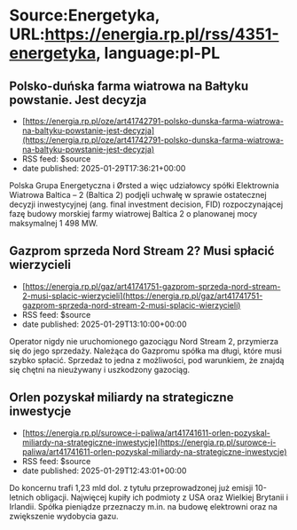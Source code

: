 # Source:Energetyka, URL:https://energia.rp.pl/rss/4351-energetyka, language:pl-PL

## Polsko-duńska farma wiatrowa na Bałtyku powstanie. Jest decyzja
 - [https://energia.rp.pl/oze/art41742791-polsko-dunska-farma-wiatrowa-na-baltyku-powstanie-jest-decyzja](https://energia.rp.pl/oze/art41742791-polsko-dunska-farma-wiatrowa-na-baltyku-powstanie-jest-decyzja)
 - RSS feed: $source
 - date published: 2025-01-29T17:36:21+00:00

Polska Grupa Energetyczna i Ørsted a więc udziałowcy spółki Elektrownia Wiatrowa Baltica – 2 (Baltica 2) podjęli uchwałę w sprawie ostatecznej decyzji inwestycyjnej (ang. final investment decision, FID) rozpoczynającej fazę budowy morskiej farmy wiatrowej Baltica 2 o planowanej mocy maksymalnej 1 498 MW.

## Gazprom sprzeda Nord Stream 2? Musi spłacić wierzycieli
 - [https://energia.rp.pl/gaz/art41741751-gazprom-sprzeda-nord-stream-2-musi-splacic-wierzycieli](https://energia.rp.pl/gaz/art41741751-gazprom-sprzeda-nord-stream-2-musi-splacic-wierzycieli)
 - RSS feed: $source
 - date published: 2025-01-29T13:10:00+00:00

Operator nigdy nie uruchomionego gazociągu Nord Stream 2, przymierza się do jego sprzedaży. Należąca do Gazpromu spółka ma długi, które musi szybko spłacić. Sprzedaż to jedna z możliwości, pod warunkiem, że znajdą się chętni na nieużywany i uszkodzony gazociąg.

## Orlen pozyskał miliardy na strategiczne inwestycje
 - [https://energia.rp.pl/surowce-i-paliwa/art41741611-orlen-pozyskal-miliardy-na-strategiczne-inwestycje](https://energia.rp.pl/surowce-i-paliwa/art41741611-orlen-pozyskal-miliardy-na-strategiczne-inwestycje)
 - RSS feed: $source
 - date published: 2025-01-29T12:43:01+00:00

Do koncernu trafi 1,23 mld dol. z tytułu przeprowadzonej już emisji 10-letnich obligacji. Najwięcej kupiły ich podmioty z USA oraz Wielkiej Brytanii i Irlandii. Spółka pieniądze przeznaczy m.in. na budowę elektrowni oraz na zwiększenie wydobycia gazu.

